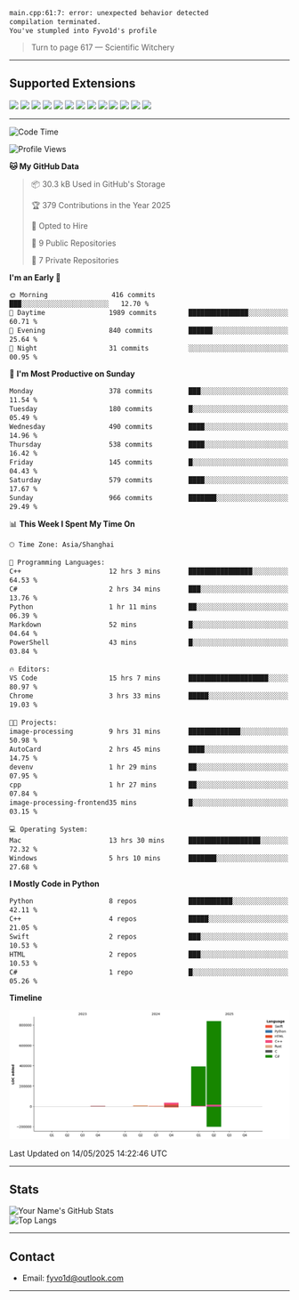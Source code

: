 ```
main.cpp:61:7: error: unexpected behavior detected
compilation terminated.
You've stumpled into Fyvo1d's profile
```

> Turn to page 617 — Scientific Witchery

---

## Supported Extensions

<p align="left">
  <img src="https://cdn.jsdelivr.net/gh/devicons/devicon/icons/cplusplus/cplusplus-original.svg" height="40" />
  <img src="https://cdn.jsdelivr.net/gh/devicons/devicon/icons/csharp/csharp-original.svg" height="40" />
  <img src="https://cdn.jsdelivr.net/gh/devicons/devicon/icons/python/python-original.svg" height="40" />
  <img src="https://cdn.jsdelivr.net/gh/devicons/devicon/icons/swift/swift-original.svg" height="40" />
  <img src="https://cdn.jsdelivr.net/gh/devicons/devicon/icons/git/git-original.svg" height="40" />
  <img src="https://cdn.jsdelivr.net/gh/devicons/devicon/icons/docker/docker-original.svg" height="40" />
  <img src="https://cdn.jsdelivr.net/gh/devicons/devicon/icons/vscode/vscode-original.svg" height="40" />
  <img src="https://www.vulkan.org/user/themes/vulkan/images/logo/vulkan-logo.svg" height="40" />
  <img src="https://cdn.jsdelivr.net/gh/devicons/devicon/icons/opengl/opengl-original.svg" height="40" />
  <img src="https://cdn.jsdelivr.net/gh/devicons/devicon/icons/pytorch/pytorch-original.svg" height="40" />
  <img src="https://cdn.jsdelivr.net/gh/devicons/devicon/icons/unity/unity-original.svg" height="40" />
  <img src="https://cdn.jsdelivr.net/gh/devicons/devicon/icons/unrealengine/unrealengine-original.svg" height="40" />
  <img src="https://cdn.jsdelivr.net/gh/devicons/devicon/icons/cmake/cmake-original.svg" height="40" />
</p>


---

<!--START_SECTION:waka-->
![Code Time](http://img.shields.io/badge/Code%20Time-140%20hrs%207%20mins-blue)

![Profile Views](http://img.shields.io/badge/Profile%20Views-9-blue)

**🐱 My GitHub Data** 

> 📦 30.3 kB Used in GitHub's Storage 
 > 
> 🏆 379 Contributions in the Year 2025
 > 
> 💼 Opted to Hire
 > 
> 📜 9 Public Repositories 
 > 
> 🔑 7 Private Repositories 
 > 
**I'm an Early 🐤** 

```text
🌞 Morning                416 commits         ███░░░░░░░░░░░░░░░░░░░░░░   12.70 % 
🌆 Daytime                1989 commits        ███████████████░░░░░░░░░░   60.71 % 
🌃 Evening                840 commits         ██████░░░░░░░░░░░░░░░░░░░   25.64 % 
🌙 Night                  31 commits          ░░░░░░░░░░░░░░░░░░░░░░░░░   00.95 % 
```
📅 **I'm Most Productive on Sunday** 

```text
Monday                   378 commits         ███░░░░░░░░░░░░░░░░░░░░░░   11.54 % 
Tuesday                  180 commits         █░░░░░░░░░░░░░░░░░░░░░░░░   05.49 % 
Wednesday                490 commits         ████░░░░░░░░░░░░░░░░░░░░░   14.96 % 
Thursday                 538 commits         ████░░░░░░░░░░░░░░░░░░░░░   16.42 % 
Friday                   145 commits         █░░░░░░░░░░░░░░░░░░░░░░░░   04.43 % 
Saturday                 579 commits         ████░░░░░░░░░░░░░░░░░░░░░   17.67 % 
Sunday                   966 commits         ███████░░░░░░░░░░░░░░░░░░   29.49 % 
```


📊 **This Week I Spent My Time On** 

```text
🕑︎ Time Zone: Asia/Shanghai

💬 Programming Languages: 
C++                      12 hrs 3 mins       ████████████████░░░░░░░░░   64.53 % 
C#                       2 hrs 34 mins       ███░░░░░░░░░░░░░░░░░░░░░░   13.76 % 
Python                   1 hr 11 mins        ██░░░░░░░░░░░░░░░░░░░░░░░   06.39 % 
Markdown                 52 mins             █░░░░░░░░░░░░░░░░░░░░░░░░   04.64 % 
PowerShell               43 mins             █░░░░░░░░░░░░░░░░░░░░░░░░   03.84 % 

🔥 Editors: 
VS Code                  15 hrs 7 mins       ████████████████████░░░░░   80.97 % 
Chrome                   3 hrs 33 mins       █████░░░░░░░░░░░░░░░░░░░░   19.03 % 

🐱‍💻 Projects: 
image-processing         9 hrs 31 mins       █████████████░░░░░░░░░░░░   50.98 % 
AutoCard                 2 hrs 45 mins       ████░░░░░░░░░░░░░░░░░░░░░   14.75 % 
devenv                   1 hr 29 mins        ██░░░░░░░░░░░░░░░░░░░░░░░   07.95 % 
cpp                      1 hr 27 mins        ██░░░░░░░░░░░░░░░░░░░░░░░   07.84 % 
image-processing-frontend35 mins             █░░░░░░░░░░░░░░░░░░░░░░░░   03.15 % 

💻 Operating System: 
Mac                      13 hrs 30 mins      ██████████████████░░░░░░░   72.32 % 
Windows                  5 hrs 10 mins       ███████░░░░░░░░░░░░░░░░░░   27.68 % 
```

**I Mostly Code in Python** 

```text
Python                   8 repos             ███████████░░░░░░░░░░░░░░   42.11 % 
C++                      4 repos             █████░░░░░░░░░░░░░░░░░░░░   21.05 % 
Swift                    2 repos             ███░░░░░░░░░░░░░░░░░░░░░░   10.53 % 
HTML                     2 repos             ███░░░░░░░░░░░░░░░░░░░░░░   10.53 % 
C#                       1 repo              █░░░░░░░░░░░░░░░░░░░░░░░░   05.26 % 
```



**Timeline**

![Lines of Code chart](https://raw.githubusercontent.com/FyVoid/FyVoid/main/assets/bar_graph.png)


 Last Updated on 14/05/2025 14:22:46 UTC
<!--END_SECTION:waka-->

---

## Stats

![Your Name's GitHub Stats](https://github-readme-stats.vercel.app/api?username=fyvoid&show_icons=true&theme=tokyonight)  
![Top Langs](https://github-readme-stats.vercel.app/api/top-langs/?username=fyvoid&layout=compact&theme=tokyonight)

---

## Contact

- Email: [fyvo1d@outlook.com](fyvo1d@outlook.com)  

---
